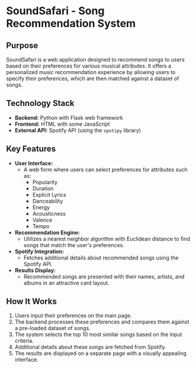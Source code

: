 # SoundSafari - Song Recommendation System

## Purpose
SoundSafari is a web application designed to recommend songs to users based on their preferences for various musical attributes. It offers a personalized music recommendation experience by allowing users to specify their preferences, which are then matched against a dataset of songs.

## Technology Stack
- **Backend:** Python with Flask web framework
- **Frontend:** HTML with some JavaScript
- **External API:** Spotify API (using the `spotipy` library)

## Key Features
- **User Interface:** 
  - A web form where users can select preferences for attributes such as:
    - Popularity
    - Duration
    - Explicit Lyrics
    - Danceability
    - Energy
    - Acousticness
    - Valence
    - Tempo
- **Recommendation Engine:** 
  - Utilizes a nearest neighbor algorithm with Euclidean distance to find songs that match the user's preferences.
- **Spotify Integration:** 
  - Fetches additional details about recommended songs using the Spotify API.
- **Results Display:** 
  - Recommended songs are presented with their names, artists, and albums in an attractive card layout.

## How It Works
1. Users input their preferences on the main page.
2. The backend processes these preferences and compares them against a pre-loaded dataset of songs.
3. The system selects the top 10 most similar songs based on the input criteria.
4. Additional details about these songs are fetched from Spotify.
5. The results are displayed on a separate page with a visually appealing interface.

